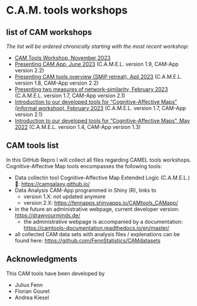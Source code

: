 # C.A.M. tools workshops


## list of CAM workshops

*The list will be ordered chronically starting with the most recent workshop:* 

- [CAM Tools Workshop, November 2023](https://github.com/FennStatistics/CAMtools_workshops/tree/main/CAMtools%20Workshop%2020231128)
- [Presenting CAM App, June 2023](https://github.com/FennStatistics/CAMtools_workshops/tree/main/presenting%20CAMApp%2020230605) (C.A.M.E.L. version 1.9, CAM-App version 2.2)
- [Presenting CAM tools overview (SMiP retreat), Apil 2023](https://github.com/FennStatistics/CAMtools_workshops/tree/main/SMiP%20retreat%2020230421) (C.A.M.E.L. version 1.8, CAM-App version 2.2)
- [Presenting two measures of network-similarity, February 2023](https://github.com/FennStatistics/CAMtools_workshops/tree/main/network%20similarity%20of%20CAMs%2020230202) (C.A.M.E.L. version 1.7, CAM-App version 2.1)
- [Introduction to our developed tools for “Cognitive-Affective Maps” (informal workshop), February 2023](https://github.com/FennStatistics/CAMtools_workshops/tree/main/presenting%20CAMtools%2020230202) (C.A.M.E.L. version 1.7, CAM-App version 2.1)
- [Introduction to our developed tools for “Cognitive-Affective Maps”, May 2022](https://github.com/FennStatistics/CAMtools_workshops/blob/main/presenting%20CAMtools%2020220510/20220510_presentCAMtools_2.pdf) (C.A.M.E.L. version 1.4, CAM-App version 1.3)




## CAM tools list

In this GitHub Repro I will collect all files regarding CAMEL tools workshops. Cognitive-Affective Map tools encompasses the following tools: 

- Data collectin tool Cognitive-Affective Map Extended Logic (C.A.M.E.L.) 🐪: https://camgalaxy.github.io/
- Data Analysis CAM-App programmed in Shiny (R), links to
    - version 1.X: not updated anymore
    - version 2.X: https://fennapps.shinyapps.io/CAMtools_CAMapp/
- in the future an administrative webpage, current developer version: https://drawyourminds.de/
    - the administrative webpage is accompanied by a documentation: https://camtools-documentation.readthedocs.io/en/master/ 
- all collected CAM data sets with analysis files / explenations can be found here: https://github.com/FennStatistics/CAMdatasets



## Acknowledgments

This CAM tools have been developed by

* Julius Fenn
* Florian Gouret
* Andrea Kiesel